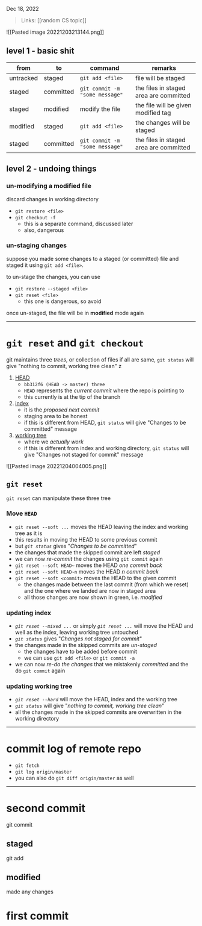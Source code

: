 Dec 18, 2022

>Links: [[random CS topic]]

![[Pasted image 20221203213144.png]]


## level 1 - basic shit

| from      | to        | command                        | remarks                                |
| --------- | --------- | ------------------------------ | -------------------------------------- |
| untracked | staged    | `git add <file>`           | file will be staged                    |
| staged    | committed | `git commit -m "some message"` | the files in staged area are committed |
| staged    | modified  | modify the file                | the file will be given modified tag    |
| modified  | staged    | `git add <file>`           | the changes will be staged             |
| staged    | committed | `git commit -m "some message"` | the files in staged area are committed |

## level 2 - undoing things

### un-modifying a modified file
discard changes in working directory
- `git restore <file>`
- `git checkout -f`
	- this is a separate command, discussed later
	- also, dangerous

### un-staging changes
suppose you made some changes to a staged (or committed) file and staged it using `git add <file>`.

to un-stage the changes, you can use 
- `git restore --staged <file>`
- `git reset <file>`
	- this one is dangerous, so avoid 

once un-staged, the file will be in **modified** mode again

---
# `git reset` and `git checkout`
git maintains three *trees*, or collection of files
if all are same, `git status` will give "nothing to commit, working tree clean"
z
1. <u>HEAD</u>
	- `bb312f6 (HEAD -> master) three`
	- `HEAD` represents the *current commit* where the repo is pointing to
	- this currently is at the tip of the branch
2. <u>index</u>
	- it is the *proposed next commit*
	- staging area to be honest
	- if this is different from HEAD, `git status` will give "Changes to be committed" message
3. <u>working tree</u>
	- where we *actually work*
	- if this is different from index and working directory, `git status` will give "Changes not staged for commit" message

![[Pasted image 20221204004005.png]]

## `git reset`
`git reset` can manipulate these three tree

### Move `HEAD`
- `git reset --soft ...` moves the HEAD leaving the index and working tree as it is
- this results in moving the HEAD to some previous commit
- but *`git status`* gives "*Changes to be committed*"
- the changes that made the skipped commit are left *staged*
- we can now *re-commit* the changes using `git commit` again
- `git reset --soft HEAD~` moves the HEAD *one commit back*
- `git reset --soft HEAD~n` moves the HEAD *n commit back*
- `git reset --soft <commit>` moves the HEAD to the given commit
	- the changes made between the last commit (from which we reset) and the one where we landed are now in staged area
	- all those changes are now shown in green, i.e. *modified*

### updating index
- *`git reset --mixed ...`* or simply *`git reset ...`* will move the HEAD and well as the index, leaving working tree untouched
- *`git status`* gives "*Changes not staged for commit*"
- the changes made in the skipped commits are *un-staged*
	- the changes have to be added before commit
	- we can use `git add <file>` or `git commit -a`
- we can now *re-do the changes* that we mistakenly *committed* and the do `git commit` again

### updating working tree
- *`git reset --hard`* will move the HEAD, index and the working tree
- *`git status`* will give "*nothing to commit, working tree clean*"
- all the changes made in the skipped commits are overwritten in the working directory

---

# commit log of remote repo
- `git fetch`
- `git log origin/master`
- you can also do `git diff origin/master` as well



---


# second commit
git commit
## staged
git add 
## modified
made any changes
# first commit







